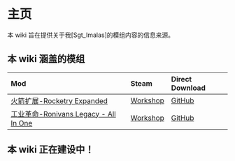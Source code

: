 # 主页

本 wiki 旨在提供关于我[Sgt_Imalas]的模组内容的信息来源。

## 本 wiki 涵盖的模组

| Mod                                                                 | Steam                                                                         | Direct Download                                                                                              |
| :------------------------------------------------------------------ | :---------------------------------------------------------------------------- | :----------------------------------------------------------------------------------------------------------- |
| [火箭扩展-Rocketry Expanded](Rocketry%20Expanded/home.md)           | [Workshop](https://steamcommunity.com/sharedfiles/filedetails/?id=2837919908) | [GitHub](https://github.com/Sgt-Imalas/Sgt_Imalas-Oni-Mods/releases/tag/AllMods_Automated_Build_FullRelease) |
| [工业革命-Ronivans Legacy - All In One](Ronivans%20Legacy/index.md) | [Workshop](https://steamcommunity.com/sharedfiles/filedetails/?id=3557584850) | [GitHub](https://github.com/Sgt-Imalas/Sgt_Imalas-Oni-Mods/releases/tag/AllMods_Automated_Build_FullRelease) |

## 本 wiki 正在建设中！

